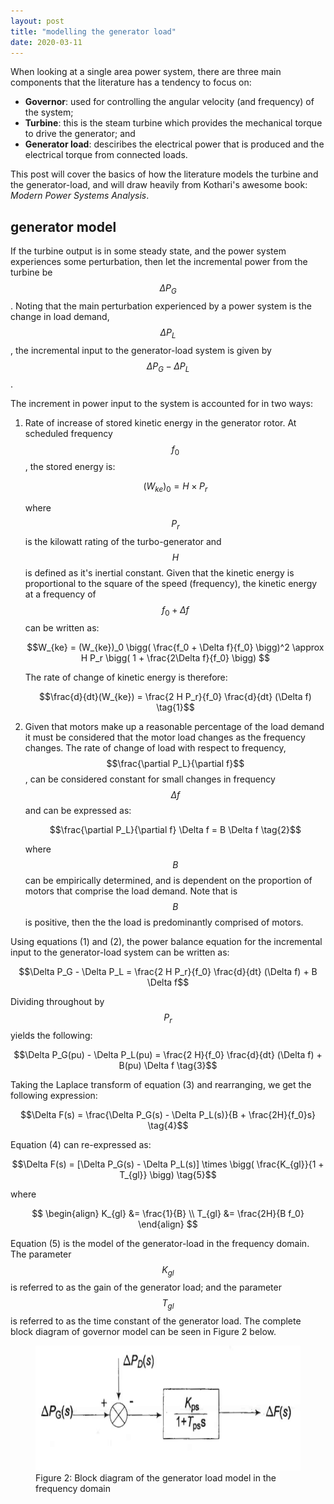 ```yaml
---
layout: post
title: "modelling the generator load"
date: 2020-03-11
---
```


When looking at a single area power system, there are three main components that the literature has a tendency to focus on:

* **Governor**: used for controlling the angular velocity (and frequency) of the system;
* **Turbine**: this is the steam turbine which provides the mechanical torque to drive the generator; and
* **Generator load**: desciribes the electrical power that is produced and the electrical torque from connected loads. 

This post will cover the basics of how the literature models the turbine and the generator-load, and will draw heavily from Kothari's awesome book: *Modern Power Systems Analysis*.

## generator model
If the turbine output is in some steady state, and the power system experiences some perturbation, then let the incremental power from the turbine be $$\Delta P_G$$. Noting that the main perturbation experienced by a power system is the change in load demand, $$\Delta P_L$$, the incremental input to the generator-load system is given by $$\Delta P_G - \Delta P_L$$.

The increment in power input to the system is accounted for in two ways:

1. Rate of increase of stored kinetic energy in the generator rotor. At scheduled frequency $$f_0$$, the stored energy is:

    $$(W_{ke})_0 = H \times P_r$$

    where $$P_r$$ is the kilowatt rating of the turbo-generator and $$H$$ is defined as it's inertial constant. Given that the kinetic energy is proportional to the square of the speed (frequency), the kinetic energy at a frequency of $$f_0 + \Delta f$$ can be written as:

    $$W_{ke} = (W_{ke})_0 \bigg( \frac{f_0 + \Delta f}{f_0} \bigg)^2 \approx H P_r \bigg( 1 + \frac{2\Delta f}{f_0} \bigg) $$

    The rate of change of kinetic energy is therefore:

    $$\frac{d}{dt}(W_{ke}) = \frac{2 H P_r}{f_0} \frac{d}{dt} (\Delta f) \tag{1}$$

2. Given that motors make up a reasonable percentage of the load demand it must be considered that the motor load changes as the frequency changes. The rate of change of load with respect to frequency, $$\frac{\partial P_L}{\partial f}$$, can be considered constant for small changes in frequency $$\Delta f$$ and can be expressed as:

    $$\frac{\partial P_L}{\partial f} \Delta f = B \Delta f \tag{2}$$

    where $$B$$ can be empirically determined, and is dependent on the proportion of motors that comprise the load demand. Note that is $$B$$ is positive, then the the load is predominantly comprised of motors.

Using equations (1) and (2), the power balance equation for the incremental input to the generator-load system can be written as:

$$\Delta P_G - \Delta P_L = \frac{2 H P_r}{f_0} \frac{d}{dt} (\Delta f) + B \Delta f$$

Dividing throughout by $$P_r$$ yields the following:

$$\Delta P_G(pu) - \Delta P_L(pu) = \frac{2 H}{f_0} \frac{d}{dt} (\Delta f) + B(pu) \Delta f \tag{3}$$

Taking the Laplace transform of equation (3) and rearranging, we get the following expression:

$$\Delta F(s) = \frac{\Delta P_G(s) - \Delta P_L(s)}{B + \frac{2H}{f_0}s} \tag{4}$$

Equation (4) can re-expressed as:

$$\Delta F(s) = [\Delta P_G(s) - \Delta P_L(s)] \times \bigg( \frac{K_{gl}}{1 + T_{gl}} \bigg) \tag{5}$$

where

$$
\begin{align}
K_{gl} &= \frac{1}{B} \\
T_{gl} &= \frac{2H}{B f_0}
\end{align}
$$

Equation (5) is the model of the generator-load in the frequency domain. The parameter $$K_{gl}$$ is referred to as the gain of the generator load; and the parameter $$T_{gl}$$ is referred to as the time constant of the generator load. The complete block diagram of governor model can be seen in Figure 2 below.

<figure>
	<img src="/assets/generator_load_block_diagram.png" alt="Governor" height="200" class="center">
	<figcaption>Figure 2: Block diagram of the generator load model in the frequency domain</figcaption>
</figure>